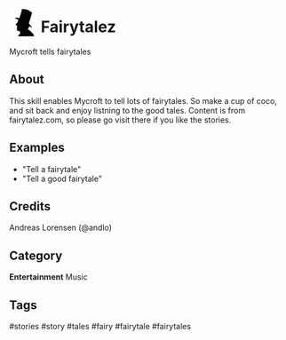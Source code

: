 # <img src='hca.png' card_color='#40DBB0' width='50' height='50' style='vertical-align:bottom'/> Fairytalez
Mycroft tells fairytales

## About 
This skill enables Mycroft to tell lots of fairytales. So make a cup of coco, and sit back and enjoy listning to the good tales.
Content is from fairytalez.com, so please go visit there if you like the stories.


## Examples 
* "Tell a fairytale"
* "Tell a good fairytale"

## Credits 
Andreas Lorensen (@andlo)

## Category
**Entertainment**
Music

## Tags
#stories
#story
#tales
#fairy
#fairytale
#fairytales
